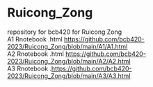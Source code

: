 # Ruicong_Zong
repository for bcb420 for Ruicong Zong\
A1 Rnotebook .html https://github.com/bcb420-2023/Ruicong_Zong/blob/main/A1/A1.html \
A2 Rnotebook .html https://github.com/bcb420-2023/Ruicong_Zong/blob/main/A2/A2.html \
A3 Rnotebook .https://github.com/bcb420-2023/Ruicong_Zong/blob/main/A3/A3.html
